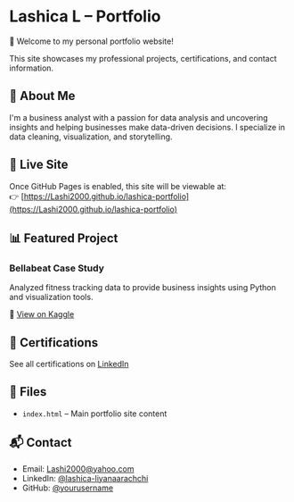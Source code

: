 # Lashica L – Portfolio

🎉 Welcome to my personal portfolio website!

This site showcases my professional projects, certifications, and contact information.

## 🧠 About Me
I'm a business analyst with a passion for data analysis and uncovering insights and helping businesses make data-driven decisions. I specialize in data cleaning, visualization, and storytelling.

## 🔗 Live Site
Once GitHub Pages is enabled, this site will be viewable at:  
👉 [https://Lashi2000.github.io/lashica-portfolio](https://Lashi2000.github.io/lashica-portfolio)

## 📊 Featured Project
### Bellabeat Case Study
Analyzed fitness tracking data to provide business insights using Python and visualization tools.

🔗 [View on Kaggle](https://www.kaggle.com/code/lashikal/coursera-project-bellabeat-company)

## 💼 Certifications
See all certifications on [LinkedIn](https://www.linkedin.com/in/lashica-liyanaarachchi-29857377/)

## 📁 Files
- `index.html` – Main portfolio site content

## 📬 Contact
- Email: Lashi2000@yahoo.com
- LinkedIn: [@lashica-liyanaarachchi](https://www.linkedin.com/in/lashica-liyanaarachchi-29857377/)
- GitHub: [@yourusername](https://lashi2000.github.io/lashica-portfolio/)
